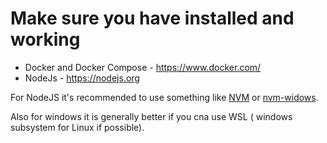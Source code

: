 # Make sure you have installed and working

- Docker and Docker Compose - https://www.docker.com/
- NodeJs - https://nodejs.org

For NodeJS it's recommended to use something like [NVM](https://github.com/nvm-sh/nvm) or [nvm-widows](https://github.com/coreybutler/nvm-windows).

Also for windows it is generally better if you cna use WSL ( windows subsystem for Linux if possible).
